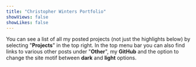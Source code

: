 ```yaml
---
title: "Christopher Winters Portfolio"
showViews: false
showLikes: false
---
```


You can see a list of all my posted projects (not just the highlights below) by selecting "**Projects**" in the top right. In the top menu bar you can also find links to various other posts under "**Other**", my **GitHub** and the option to change the site motif between **dark** and **light** options.
